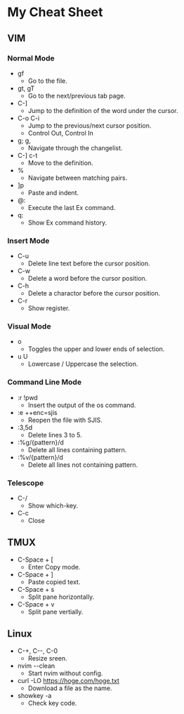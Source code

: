 # My Cheat Sheet

## VIM
### Normal Mode
- gf
  - Go to the file. 
- gt, gT
  - Go to the next/previous tab page.
- C-]
  - Jump to the definition of the word under the cursor.
- C-o C-i
  - Jump to the previous/next cursor position.
  - Control Out, Control In
- g; g,
  - Navigate through the changelist.
- C-] c-t
  - Move to the definition.
- %
  - Navigate between matching pairs.
- ]p
  - Paste and indent.
- @:
  - Execute the last Ex command.
- q:
  - Show Ex command history.
### Insert Mode
- C-u
  - Delete line text before the cursor position.
- C-w
  - Delete a word before the cursor position.
- C-h
  - Delete a charactor before the cursor position.
- C-r
  - Show register.
### Visual Mode
- o
  - Toggles the upper and lower ends of selection.
- u U
  - Lowercase / Uppercase the selection.

### Command Line Mode
- :r !pwd
  - Insert the output of the os command.
- :e ++enc=sjis
  - Reopen the file with SJIS.
- :3,5d
  - Delete lines 3 to 5.
- :%g/{pattern}/d
  - Delete all lines containing pattern.
- :%v/{pattern}/d
  - Delete all lines not containing pattern.

### Telescope
- C-/
  - Show which-key.
- C-c
  - Close

## TMUX
- C-Space + [
  - Enter Copy mode.
- C-Space + ]
  - Paste copied text.
- C-Space + s
  - Split pane horizontally.
- C-Space + v
  - Split pane vertially.

## Linux
- C-+, C--, C-0
  - Resize sreen.
- nvim --clean
  - Start nvim without config.
- curl -LO https://hoge.com/hoge.txt
  - Download a file as the name.
- showkey -a
  - Check key code.

